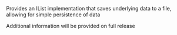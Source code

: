 Provides an IList implementation that saves underlying data to a file, allowing for simple persistence of data

Additional information will be provided on full release
